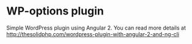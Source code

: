 # WP-options plugin
Simple WordPress plugin using Angular 2.
You can read more details at http://thesolidphp.com/wordpress-plugin-with-angular-2-and-ng-cli